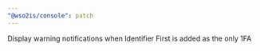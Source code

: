 ```yaml
---
"@wso2is/console": patch
---
```


Display warning notifications when Identifier First is added as the only 1FA
